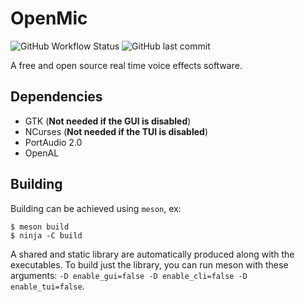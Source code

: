 # OpenMic

![GitHub Workflow Status](https://img.shields.io/github/workflow/status/MidstallSoftware/openmic/Build?style=for-the-badge)
![GitHub last commit](https://img.shields.io/github/last-commit/MidstallSoftware/openmic?style=for-the-badge)

A free and open source real time voice effects software.

## Dependencies

* GTK (**Not needed if the GUI is disabled**)
* NCurses (**Not needed if the TUI is disabled**)
* PortAudio 2.0
* OpenAL

## Building

Building can be achieved using `meson`, ex:

```
$ meson build
$ ninja -C build
```

A shared and static library are automatically produced along with the executables. To build just the library, you can run meson with these arguments: `-D enable_gui=false -D enable_cli=false -D enable_tui=false`.
